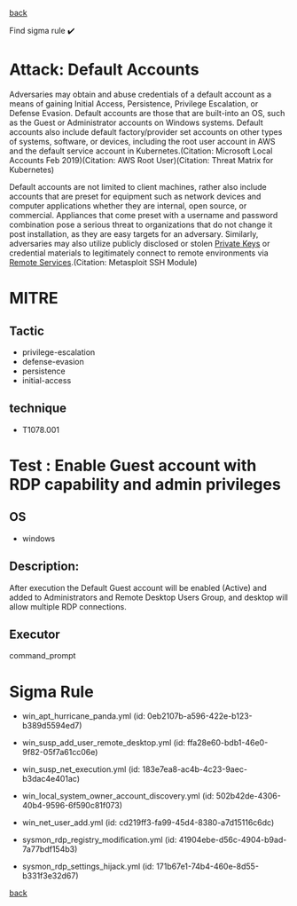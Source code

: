 
[back](../index.md)

Find sigma rule :heavy_check_mark: 

# Attack: Default Accounts 

Adversaries may obtain and abuse credentials of a default account as a means of gaining Initial Access, Persistence, Privilege Escalation, or Defense Evasion. Default accounts are those that are built-into an OS, such as the Guest or Administrator accounts on Windows systems. Default accounts also include default factory/provider set accounts on other types of systems, software, or devices, including the root user account in AWS and the default service account in Kubernetes.(Citation: Microsoft Local Accounts Feb 2019)(Citation: AWS Root User)(Citation: Threat Matrix for Kubernetes)

Default accounts are not limited to client machines, rather also include accounts that are preset for equipment such as network devices and computer applications whether they are internal, open source, or commercial. Appliances that come preset with a username and password combination pose a serious threat to organizations that do not change it post installation, as they are easy targets for an adversary. Similarly, adversaries may also utilize publicly disclosed or stolen [Private Keys](https://attack.mitre.org/techniques/T1552/004) or credential materials to legitimately connect to remote environments via [Remote Services](https://attack.mitre.org/techniques/T1021).(Citation: Metasploit SSH Module)

# MITRE
## Tactic
  - privilege-escalation
  - defense-evasion
  - persistence
  - initial-access


## technique
  - T1078.001


# Test : Enable Guest account with RDP capability and admin privileges
## OS
  - windows


## Description:
After execution the Default Guest account will be enabled (Active) and added to Administrators and Remote Desktop Users Group,
and desktop will allow multiple RDP connections.


## Executor
command_prompt

# Sigma Rule
 - win_apt_hurricane_panda.yml (id: 0eb2107b-a596-422e-b123-b389d5594ed7)

 - win_susp_add_user_remote_desktop.yml (id: ffa28e60-bdb1-46e0-9f82-05f7a61cc06e)

 - win_susp_net_execution.yml (id: 183e7ea8-ac4b-4c23-9aec-b3dac4e401ac)

 - win_local_system_owner_account_discovery.yml (id: 502b42de-4306-40b4-9596-6f590c81f073)

 - win_net_user_add.yml (id: cd219ff3-fa99-45d4-8380-a7d15116c6dc)

 - sysmon_rdp_registry_modification.yml (id: 41904ebe-d56c-4904-b9ad-7a77bdf154b3)

 - sysmon_rdp_settings_hijack.yml (id: 171b67e1-74b4-460e-8d55-b331f3e32d67)



[back](../index.md)
